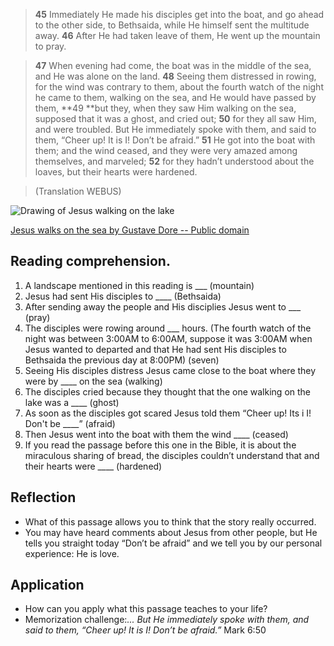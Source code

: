 > **45** Immediately He made his disciples get into the boat, and go ahead
   to the other side, to Bethsaida, while He himself sent the multitude away.
   **46** After He had taken leave of them, He went up the mountain to pray.

>  **47** When evening had come, the boat was in the middle of the sea, and
   He was alone on the land.
   **48** Seeing them distressed in rowing, for the wind was contrary to them,
   about the fourth watch of the night he came to them, walking on the sea, and
   He would have passed by them, **49 **but they, when they saw Him walking on
   the sea, supposed that it was a ghost, and cried out;
   **50** for they all saw Him, and were troubled. But He immediately spoke with
   them, and said to them, “Cheer up! It is I! Don’t be afraid.”
   **51** He got into the boat with them; and the wind ceased, and they were
   very amazed among themselves, and marveled;
   **52** for they hadn’t understood about the loaves, but their hearts were
   hardened.

> (Translation WEBUS)

![Drawing of Jesus walking on the lake](/img/camina_sobre_el_agua.jpg "Jesús
walking on teh sea")

[Jesus walks on the sea by Gustave Dore -- Public domain](https://commons.wikimedia.org/wiki/File:Jesus_walks_on_the_sea.jpg)


## Reading comprehension.

1. A landscape mentioned in this reading is ___ (mountain)
2. Jesus had sent His disciples to ____ (Bethsaida)
3. After sending away the people and His disciplies Jesus went to ___ (pray)
4. The disciples were rowing around ___ hours.  (The fourth watch of the night
   was between 3:00AM to 6:00AM, suppose it was 3:00AM when Jesus wanted to
   departed and that He had sent His disciples to Bethsaida the previous 
   day at 8:00PM) (seven)
5. Seeing His disciples distress Jesus came close to the boat where they were
   by ____ on the sea (walking)
6. The disciples cried because they thought that the one walking on the lake
   was a ____ (ghost)
7. As soon as the disciples got scared Jesus told them “Cheer up! Its i I!
   Don't be ____” (afraid)
8. Then Jesus went into the boat with them the wind ____ (ceased)
9. If you read the passage before this one in the Bible, it is about the
   miraculous sharing of bread, the disciples couldn’t understand
   that and their hearts were ____ (hardened)


## Reflection

* What of this passage allows you to think that the story really occurred.
* You may have heard comments about Jesus from other people,  but He tells
  you straight today “Don’t be afraid” and we tell you by our personal
  experience: He is love.

## Application

* How can you apply what this passage teaches to your life?
* Memorization challenge:_... But He immediately spoke with them, and said
  to them, “Cheer up! It is I! Don’t be afraid.”_ Mark 6:50

